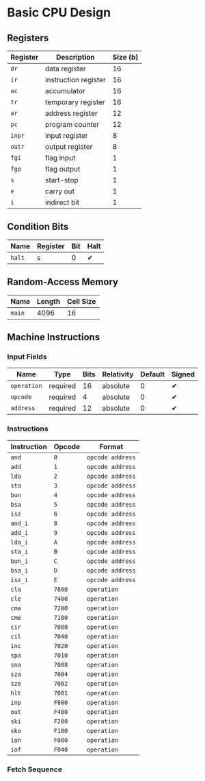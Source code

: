 # Basic CPU Design

## Registers

| Register | Description          | Size (b) |
| -------- | -------------------- | -------- |
| `dr`     | data register        | 16       |
| `ir`     | instruction register | 16       |
| `ac`     | accumulator          | 16       |
| `tr`     | temporary register   | 16       |
| `ar`     | address register     | 12       |
| `pc`     | program counter      | 12       |
| `inpr`   | input register       | 8        |
| `outr`   | output register      | 8        |
| `fgi`    | flag input           | 1        |
| `fgo`    | flag output          | 1        |
| `s`      | start-stop           | 1        |
| `e`      | carry out            | 1        |
| `i`      | indirect bit         | 1        |

## Condition Bits

| Name   | Register | Bit | Halt |
| ------ | -------- | --- | ---- |
| `halt` | s        | 0   | ✔    |

## Random-Access Memory

| Name   | Length | Cell Size |
| ------ | ------ | --------- |
| `main` | 4096   | 16        |

## Machine Instructions

### Input Fields

| Name        | Type     | Bits | Relativity | Default | Signed |
| ----------- | -------- | ---- | ---------- | ------- | ------ |
| `operation` | required | 16   | absolute   | 0       | ✔      |
| `opcode`    | required | 4    | absolute   | 0       | ✔      |
| `address`   | required | 12   | absolute   | 0       | ✔      |

### Instructions

| Instruction | Opcode | Format           |
| ----------- | ------ | ---------------- |
| `and`       | `0`    | `opcode address` |
| `add`       | `1`    | `opcode address` |
| `lda`       | `2`    | `opcode address` |
| `sta`       | `3`    | `opcode address` |
| `bun`       | `4`    | `opcode address` |
| `bsa`       | `5`    | `opcode address` |
| `isz`       | `6`    | `opcode address` |
| `and_i`     | `8`    | `opcode address` |
| `add_i`     | `9`    | `opcode address` |
| `lda_i`     | `A`    | `opcode address` |
| `sta_i`     | `B`    | `opcode address` |
| `bun_i`     | `C`    | `opcode address` |
| `bsa_i`     | `D`    | `opcode address` |
| `isz_i`     | `E`    | `opcode address` |
| `cla`       | `7800` | `operation`      |
| `cle`       | `7400` | `operation`      |
| `cma`       | `7200` | `operation`      |
| `cme`       | `7100` | `operation`      |
| `cir`       | `7080` | `operation`      |
| `cil`       | `7040` | `operation`      |
| `inc`       | `7020` | `operation`      |
| `spa`       | `7010` | `operation`      |
| `sna`       | `7008` | `operation`      |
| `sza`       | `7004` | `operation`      |
| `sze`       | `7002` | `operation`      |
| `hlt`       | `7001` | `operation`      |
| `inp`       | `F800` | `operation`      |
| `out`       | `F400` | `operation`      |
| `ski`       | `F200` | `operation`      |
| `sko`       | `F100` | `operation`      |
| `ion`       | `F080` | `operation`      |
| `iof`       | `F040` | `operation`      |

### Fetch Sequence
